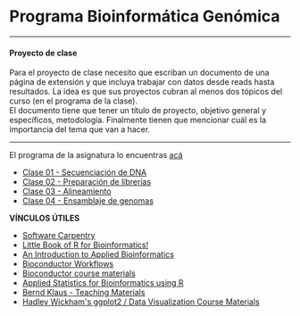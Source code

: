 # Programa Bioinformática Genómica
********

#### Proyecto de clase  

Para el proyecto de clase necesito que escriban un documento de una página de extensión y que incluya trabajar con datos desde reads hasta resultados. La idea es que sus proyectos cubran al menos dos tópicos del curso (en el programa de la clase).  
El documento tiene que tener un título de proyecto, objetivo general y específicos, metodología. Finalmente tienen que mencionar cuál es la importancia del tema que van a hacer.

********

El programa de la asignatura lo encuentras [acá](https://github.com/bioinf-geno/materials/raw/master/INB320_Bioinformática_Genómica_2017.pdf) 

- [Clase 01 - Secuenciación de DNA](https://github.com/bioinf-geno/materials/raw/master/clase01_genomics_seq.pdf)
- [Clase 02 - Preparación de librerías](https://github.com/bioinf-geno/materials/raw/master/clase02_genomics_lib.pdf)
- [Clase 03 - Alineamiento](https://github.com/bioinf-geno/materials/raw/master/clase03_genomics_aln.pdf)
- [Clase 04 - Ensamblaje de genomas](https://github.com/bioinf-geno/materials/raw/master/clase04_assembly.pdf)

**VÍNCULOS ÚTILES**

-   [Software Carpentry](http://software-carpentry.org)
-   [Little Book of R for Bioinformatics!](https://a-little-book-of-r-for-bioinformatics.readthedocs.org/en/latest/)
-   [An Introduction to Applied Bioinformatics](http://readiab.org/book/latest/)
-   [Bioconductor Workflows](https://www.bioconductor.org/help/workflows/)
-   [Bioconductor course materials](https://www.bioconductor.org/help/course-materials/)  
-   [Applied Statistics for Bioinformatics using R](https://cran.r-project.org/doc/contrib/Krijnen-IntroBioInfStatistics.pdf)  
- [Bernd Klaus - Teaching Materials](http://www-huber.embl.de/users/klaus/teaching.html%23machine-learning-predoc-course-2014)  
-  [Hadley Wickham's ggplot2 / Data Visualization Course Materials](http://had.co.nz/vanderbilt-vis/)

